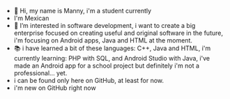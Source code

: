 - 👋 Hi, my name is Manny, i'm a student currently
- I'm Mexican
- 👀 I’m interested in software development, i want to create a big enterprise focused on creating useful and original software in the future, i'm focusing on Android apps, Java and HTML at the moment.
- 📚 i have learned a bit of these languages: C++, Java and HTML, i'm currently learning: PHP with SQL, and Android Studio with Java, i've made an Android app for a school project but definitely i'm not a professional... yet.
- i can be found only here on GitHub, at least for now.
- i'm new on GitHub right now
